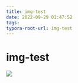```yaml
---
title: img-test
date: 2022-09-29 01:47:52
tags:
typora-root-url: img-test
---
```




# img-test

![](avt.png)


